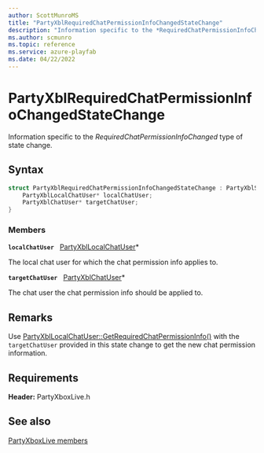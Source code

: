 ```yaml
---
author: ScottMunroMS
title: "PartyXblRequiredChatPermissionInfoChangedStateChange"
description: "Information specific to the *RequiredChatPermissionInfoChanged* type of state change."
ms.author: scmunro
ms.topic: reference
ms.service: azure-playfab
ms.date: 04/22/2022
---
```


# PartyXblRequiredChatPermissionInfoChangedStateChange  

Information specific to the *RequiredChatPermissionInfoChanged* type of state change.  

## Syntax  
  
```cpp
struct PartyXblRequiredChatPermissionInfoChangedStateChange : PartyXblStateChange {  
    PartyXblLocalChatUser* localChatUser;  
    PartyXblChatUser* targetChatUser;  
}  
```
  
### Members  
  
**`localChatUser`** &nbsp; [PartyXblLocalChatUser](../classes/PartyXblLocalChatUser/partyxbllocalchatuser.md)*  
  
The local chat user for which the chat permission info applies to.
  
**`targetChatUser`** &nbsp; [PartyXblChatUser](../classes/PartyXblChatUser/partyxblchatuser.md)*  
  
The chat user the chat permission info should be applied to.
  
## Remarks  
  
Use [PartyXblLocalChatUser::GetRequiredChatPermissionInfo()](../classes/PartyXblLocalChatUser/methods/partyxbllocalchatuser_getrequiredchatpermissioninfo.md) with the ```targetChatUser``` provided in this state change to get the new chat permission information.
  
## Requirements  
  
**Header:** PartyXboxLive.h
  
## See also  
[PartyXboxLive members](../partyxboxlive_members.md)  

  
  
